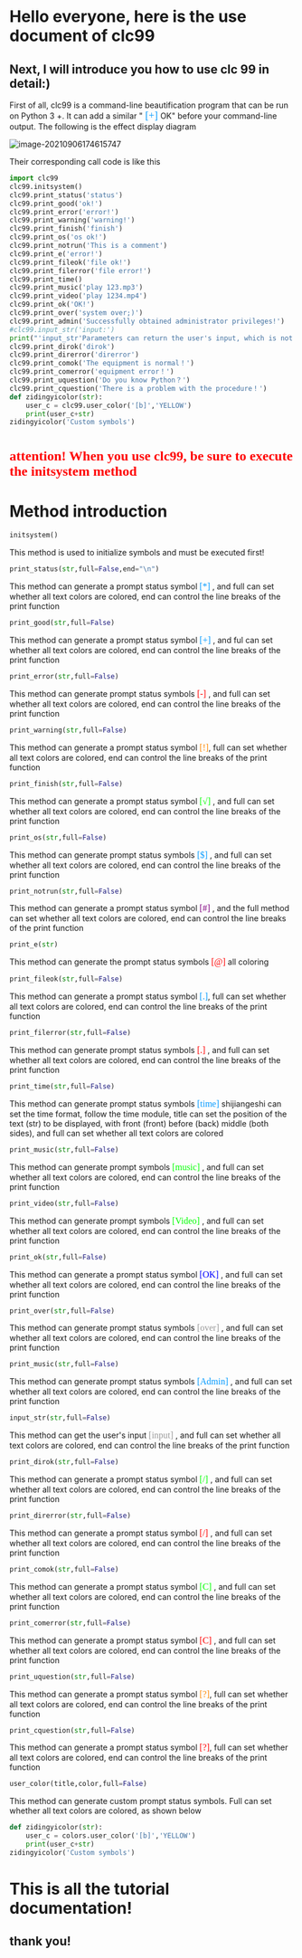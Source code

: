 # Hello everyone, here is the use document of clc99

## Next, I will introduce you how to use clc 99 in detail:)

First of all, clc99 is a command-line beautification program that can be run on Python 3 +. It can add a similar "<font color = #0099ff size = 4 face ="blod "> [+] </font >OK" before your command-line output. The following is the effect display diagram

![image-20210906174615747](https://user-images.githubusercontent.com/77145993/132200373-fe106698-a109-44c6-b2d5-eb585ec8d66f.png)


Their corresponding call code is like this

```python
import clc99
clc99.initsystem()
clc99.print_status('status')
clc99.print_good('ok!')
clc99.print_error('error!')
clc99.print_warning('warning!')
clc99.print_finish('finish')
clc99.print_os('os ok!')
clc99.print_notrun('This is a comment')
clc99.print_e('error!')
clc99.print_fileok('file ok!')
clc99.print_filerror('file error!')
clc99.print_time()
clc99.print_music('play 123.mp3')
clc99.print_video('play 1234.mp4')
clc99.print_ok('OK!')
clc99.print_over('system over;)')
clc99.print_admin('Successfully obtained administrator privileges!')
#clc99.input_str('input:')
print("'input_str'Parameters can return the user's input, which is not demonstrated here")
clc99.print_dirok('dirok')
clc99.print_direrror('direrror')
clc99.print_comok('The equipment is normal！')
clc99.print_comerror('equipment error！')
clc99.print_uquestion('Do you know Python？')
clc99.print_cquestion('There is a problem with the procedure！')
def zidingyicolor(str):
    user_c = clc99.user_color('[b]','YELLOW')
    print(user_c+str)
zidingyicolor('Custom symbols')
```

# <font color = #ff0000 size = 5 face = "bold" > attention! When you use clc99, be sure to execute the initsystem method</font>

# Method introduction



```python
initsystem()
```

This method is used to initialize symbols and must be executed first!

```python
print_status(str,full=False,end="\n")
```

This method can generate a prompt status symbol <font color = #0099ff size = 3 face = "bold" > [*] </font >, and full can set whether all text colors are colored, end can control the line breaks of the print function

```python
print_good(str,full=False)
```

This method can generate a prompt status symbol <font color = #0099ff size = 3 face = "bold" > [+] </font >, and ful can set whether all text colors are colored, end can control the line breaks of the print function

```python
print_error(str,full=False)
```

This method can generate prompt status symbols <font color = #ff0000 size = 3 face = "bold" > [-] </font >, and full can set whether all text colors are colored, end can control the line breaks of the print function

```python
print_warning(str,full=False)
```

This method can generate a prompt status symbol <font color = #ff8800 size = 3 face = "bold" > [!]</Font >, full can set whether all text colors are colored, end can control the line breaks of the print function

```python
print_finish(str,full=False)
```

This method can generate a prompt status symbol <font color = #00ff00 size = 3 face = "bold" > [√] </font >, and full can set whether all text colors are colored, end can control the line breaks of the print function

```python
print_os(str,full=False)
```

This method can generate prompt status symbols <font color = #0099ff size = 3 face = "bold" > [$] </font >, and full can set whether all text colors are colored, end can control the line breaks of the print function

```python
print_notrun(str,full=False)
```

This method can generate a prompt status symbol <font color = #800080 size = 3 face = "bold" > [#] </font >, and the full method can set whether all text colors are colored, end can control the line breaks of the print function

```python
print_e(str)
```

This method can generate the prompt status symbols <font color = #f00 size = 3 face = "bold" > [@] </font > all coloring

```python
print_fileok(str,full=False)
```

This method can generate a prompt status symbol <font color = #0099ff size = 3 face = "bold" > [.]</Font >, full can set whether all text colors are colored, end can control the line breaks of the print function

```python
print_filerror(str,full=False)
```

This method can generate prompt status symbols <font color = #f00 size = 3 face = "bold" > [.] </font >, and full can set whether all text colors are colored, end can control the line breaks of the print function

```python
print_time(str,full=False)
```

This method can generate prompt status symbols <font color = #0099ff size = 3 face = "bold" > [time] </font > shijiangeshi can set the time format, follow the time module, title can set the position of the text (str) to be displayed, with front (front) before (back) middle (both sides), and full can set whether all text colors are colored

```python
print_music(str,full=False)
```

This method can generate prompt symbols <font color = #0f0 size = 3 face = "bold" > [music] </font >, and full can set whether all text colors are colored, end can control the line breaks of the print function

```python
print_video(str,full=False)
```

This method can generate prompt symbols <font color = #0f0 size = 3 face = "bold" > [Video] </font >, and full can set whether all text colors are colored, end can control the line breaks of the print function

```python
print_ok(str,full=False)
```

This method can generate a prompt status symbol <font color = #00f size = 3 face = "bold" > [OK] </font >, and full can set whether all text colors are colored, end can control the line breaks of the print function

```python
print_over(str,full=False)
```

This method can generate prompt status symbols <font color = #999 size = 3 face = "bold" > [over] </font >, and full can set whether all text colors are colored, end can control the line breaks of the print function

```python
print_music(str,full=False)
```

This method can generate prompt status symbols <font color = #0099ff size = 3 face = "bold" > [Admin] </font >, and full can set whether all text colors are colored, end can control the line breaks of the print function

```python
input_str(str,full=False)
```

This method can get the user's input <font color = #999 size = 3 face = "bold" > [input] </font >, and full can set whether all text colors are colored, end can control the line breaks of the print function

```python
print_dirok(str,full=False)
```

This method can generate a prompt status symbol <font color = #0f0 size = 3 face = "bold" > [/] </font >, and full can set whether all text colors are colored, end can control the line breaks of the print function

```python
print_direrror(str,full=False)
```

This method can generate a prompt status symbol <font color = #f00 size = 3 face = "bold" > [/] </font >, and full can set whether all text colors are colored, end can control the line breaks of the print function

```python
print_comok(str,full=False)
```

This method can generate a prompt status symbol <font color = #0f0 size = 3 face = "bold" > [C] </font >, and full can set whether all text colors are colored, end can control the line breaks of the print function

```python
print_comerror(str,full=False)
```

This method can generate a prompt status symbol <font color = #f00 size = 3 face = "bold" > [C] </font >, and full can set whether all text colors are colored, end can control the line breaks of the print function

```python
print_uquestion(str,full=False)
```

This method can generate a prompt status symbol <font color = #ff8800 size = 3 face = "bold" > [?]</Font >, full can set whether all text colors are colored, end can control the line breaks of the print function

```python
print_cquestion(str,full=False)
```

This method can generate a prompt status symbol <font color = #f00 size = 3 face = "bold" > [?]</Font >, full can set whether all text colors are colored, end can control the line breaks of the print function

```python
user_color(title,color,full=False)
```

This method can generate custom prompt status symbols. Full can set whether all text colors are colored, as shown below

```python
def zidingyicolor(str):
    user_c = colors.user_color('[b]','YELLOW')
    print(user_c+str)
zidingyicolor('Custom symbols')
```

# This is all the tutorial documentation!

## thank you!





















